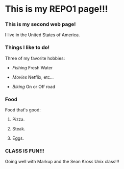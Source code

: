 # This is my REPO1 page!!!


### This is my second web page!


I live in the United States of America.


### Things I like to do!


Three of my favorite hobbies:

- *Fishing* Fresh Water

- *Movies* Netflix, etc...

- *Biking* On or Off road


### Food

Food that's good:

1. Pizza. 

2. Steak.

3. Eggs.


### CLASS IS FUN!!!

Going well with Markup and the Sean Kross Unix class!!!
